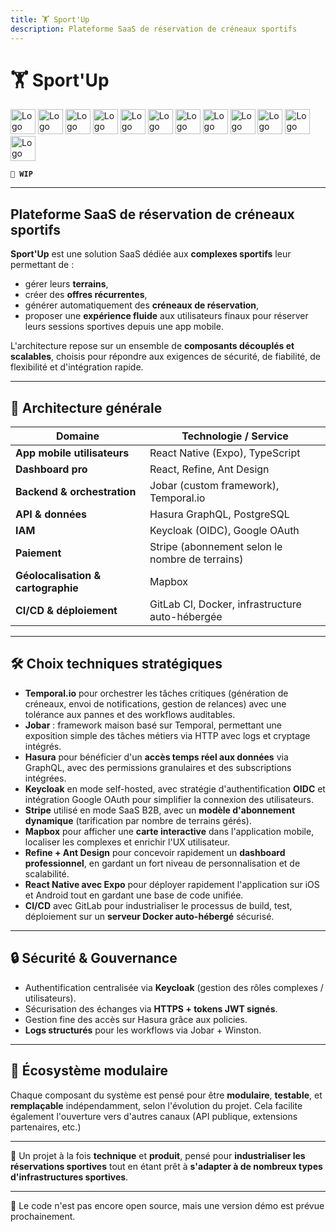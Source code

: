 ```yaml
---
title: 🏋️ Sport'Up
description: Plateforme SaaS de réservation de créneaux sportifs
---
```


# 🏋️ Sport'Up

<img alt="Logo de React Native" src="https://cdn.jsdelivr.net/gh/devicons/devicon/icons/react/react-original.svg" width="40" />
<img alt="Logo de TypeScript" src="https://cdn.jsdelivr.net/gh/devicons/devicon/icons/typescript/typescript-original.svg" width="40" />
<img alt="Logo d'Expo" src="https://seeklogo.com/images/E/expo-logo-01BB2BCFC3-seeklogo.com.png" width="40" />
<img alt="Logo de Temporal" src="https://temporal.io/favicon.ico" width="40" />
<img alt="Logo de Hasura" src="https://hasura.io/favicon-32x32.png" width="40" />
<img alt="Logo de PostgreSQL" src="https://cdn.jsdelivr.net/gh/devicons/devicon/icons/postgresql/postgresql-original.svg" width="40" />
<img alt="Logo de Keycloak" src="https://www.keycloak.org/resources/images/icon.svg" width="40" />
<img alt="Logo de Stripe" src="https://images.stripeassets.com/fzn2n1nzq965/2EOOpI2mMZgHYBlbO44zWV/5a6c5d37402652c80567ec942c733a43/favicon.png?w=180&h=180" width="40" />
<img alt="Logo de Mapbox" src="https://api.iconify.design/simple-icons/mapbox.svg" width="40" />
<img alt="Logo de Google" src="https://cdn.jsdelivr.net/gh/devicons/devicon/icons/google/google-original.svg" width="40" />
<img alt="Logo de AntDesign" src="https://cdn.jsdelivr.net/gh/devicons/devicon/icons/antdesign/antdesign-original.svg" width="40" />
<img alt="Logo de Refine" src="https://refine.dev/img/refine_logo.png" width="40" />

**`🚧 WIP`**

---

## Plateforme SaaS de réservation de créneaux sportifs

**Sport'Up** est une solution SaaS dédiée aux **complexes sportifs** leur permettant de :

-   gérer leurs **terrains**,
-   créer des **offres récurrentes**,
-   générer automatiquement des **créneaux de réservation**,
-   proposer une **expérience fluide** aux utilisateurs finaux pour réserver leurs sessions sportives depuis une app mobile.

L'architecture repose sur un ensemble de **composants découplés et scalables**, choisis pour répondre aux exigences de sécurité, de fiabilité, de flexibilité et d'intégration rapide.

---

## 🧱 Architecture générale

| Domaine                            | Technologie / Service                           |
| ---------------------------------- | ----------------------------------------------- |
| **App mobile utilisateurs**        | React Native (Expo), TypeScript                 |
| **Dashboard pro**                  | React, Refine, Ant Design                       |
| **Backend & orchestration**        | Jobar (custom framework), Temporal.io           |
| **API & données**                  | Hasura GraphQL, PostgreSQL                      |
| **IAM**                            | Keycloak (OIDC), Google OAuth                   |
| **Paiement**                       | Stripe (abonnement selon le nombre de terrains) |
| **Géolocalisation & cartographie** | Mapbox                                          |
| **CI/CD & déploiement**            | GitLab CI, Docker, infrastructure auto-hébergée |

---

## 🛠️ Choix techniques stratégiques

-   **Temporal.io** pour orchestrer les tâches critiques (génération de créneaux, envoi de notifications, gestion de relances) avec une tolérance aux pannes et des workflows auditables.
-   **Jobar** : framework maison basé sur Temporal, permettant une exposition simple des tâches métiers via HTTP avec logs et cryptage intégrés.
-   **Hasura** pour bénéficier d'un **accès temps réel aux données** via GraphQL, avec des permissions granulaires et des subscriptions intégrées.
-   **Keycloak** en mode self-hosted, avec stratégie d'authentification **OIDC** et intégration Google OAuth pour simplifier la connexion des utilisateurs.
-   **Stripe** utilisé en mode SaaS B2B, avec un **modèle d'abonnement dynamique** (tarification par nombre de terrains gérés).
-   **Mapbox** pour afficher une **carte interactive** dans l'application mobile, localiser les complexes et enrichir l'UX utilisateur.
-   **Refine + Ant Design** pour concevoir rapidement un **dashboard professionnel**, en gardant un fort niveau de personnalisation et de scalabilité.
-   **React Native avec Expo** pour déployer rapidement l'application sur iOS et Android tout en gardant une base de code unifiée.
-   **CI/CD** avec GitLab pour industrialiser le processus de build, test, déploiement sur un **serveur Docker auto-hébergé** sécurisé.

---

## 🔒 Sécurité & Gouvernance

-   Authentification centralisée via **Keycloak** (gestion des rôles complexes / utilisateurs).
-   Sécurisation des échanges via **HTTPS + tokens JWT signés**.
-   Gestion fine des accès sur Hasura grâce aux policies.
-   **Logs structurés** pour les workflows via Jobar + Winston.

---

## 🧩 Écosystème modulaire

Chaque composant du système est pensé pour être **modulaire**, **testable**, et **remplaçable** indépendamment, selon l'évolution du projet. Cela facilite également l'ouverture vers d'autres canaux (API publique, extensions partenaires, etc.)

---

🎯 Un projet à la fois **technique** et **produit**, pensé pour **industrialiser les réservations sportives** tout en étant prêt à **s'adapter à de nombreux types d'infrastructures sportives**.

---

📁 Le code n'est pas encore open source, mais une version démo est prévue prochainement.

